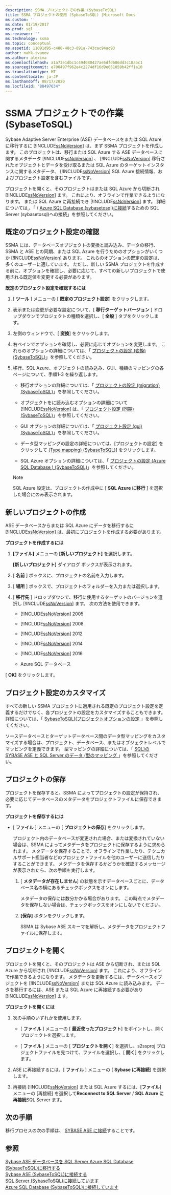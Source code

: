 ```yaml
---
description: SSMA プロジェクトでの作業 (SybaseToSQL)
title: SSMA プロジェクトの使用 (SybaseToSQL) |Microsoft Docs
ms.custom: ''
ms.date: 01/19/2017
ms.prod: sql
ms.reviewer: ''
ms.technology: ssma
ms.topic: conceptual
ms.assetid: 11091d95-c488-48c3-891a-743cac94ac93
author: nahk-ivanov
ms.author: alexiva
ms.openlocfilehash: a1a73e1dbc1c494080427ae5dfd686dd3c18abc1
ms.sourcegitcommit: e700497f962e4c2274df16d9e651059b42ff1a10
ms.translationtype: MT
ms.contentlocale: ja-JP
ms.lasthandoff: 08/17/2020
ms.locfileid: "88497634"
---
```

# <a name="working-with-ssma-projects-sybasetosql"></a>SSMA プロジェクトでの作業 (SybaseToSQL)
Sybase Adaptive Server Enterprise (ASE) データベースをまたは SQL Azure に移行するに [!INCLUDE[ssNoVersion](../../includes/ssnoversion-md.md)] は、まず SSMA プロジェクトを作成します。 このプロジェクトは、移行または SQL Azure する ASE データベースに関するメタデータ [!INCLUDE[ssNoVersion](../../includes/ssnoversion-md.md)] 、 [!INCLUDE[ssNoVersion](../../includes/ssnoversion-md.md)] 移行されたオブジェクトとデータを受け取るまたは SQL Azure のターゲットインスタンスに関するメタデータ、 [!INCLUDE[ssNoVersion](../../includes/ssnoversion-md.md)] SQL Azure 接続情報、およびプロジェクト設定を含むファイルです。  
  
プロジェクトを開くと、そのプロジェクトはまたは SQL Azure から切断され [!INCLUDE[ssNoVersion](../../includes/ssnoversion-md.md)] ます。 これにより、オフラインで作業できるようになります。 または SQL Azure に再接続でき [!INCLUDE[ssNoVersion](../../includes/ssnoversion-md.md)] ます。 詳細については[ ](../../ssma/sybase/connecting-to-sql-server-sybasetosql.md)、「  /  [Azure SQL Database &#40;sybasetosql&#41;に接続](../../ssma/sybase/connecting-to-azure-sql-db-sybasetosql.md)するための SQL Server &#40;sybasetosql&#41;への接続」を参照してください。  
  
## <a name="reviewing-default-project-settings"></a>既定のプロジェクト設定の確認  
SSMA には、データベースオブジェクトの変換と読み込み、データの移行、SSMA と ASE との同期、または SQL Azure を行うためのオプションがいくつか [!INCLUDE[ssNoVersion](../../includes/ssnoversion-md.md)] あります。 これらのオプションの既定の設定は、多くのユーザーに適しています。 ただし、新しい SSMA プロジェクトを作成する前に、オプションを確認し、必要に応じて、すべての新しいプロジェクトで使用される既定値を変更する必要があります。  
  
**既定のプロジェクト設定を確認するには**  
  
1.  [ **ツール** ] メニューの [ **既定のプロジェクト設定**] をクリックします。  
  
2.  表示または変更が必要な設定について、[ **移行ターゲットバージョン** ] ドロップダウンでプロジェクトの種類を選択し、[ **全般** ] タブをクリックします。  
  
3.  左側のウィンドウで、[ **変換**] をクリックします。  
  
4.  右ペインでオプションを確認し、必要に応じてオプションを変更します。 これらのオプションの詳細については、「 [プロジェクトの設定 &#40;変換&#41; &#40;SybaseToSQL&#41;](../../ssma/sybase/project-settings-conversion-sybasetosql.md)」を参照してください。  
  
5.  移行、SQL Azure、オブジェクトの読み込み、GUI、種類のマッピングの各ページについて、手順1-3 を繰り返します。  
  
    -   移行オプションの詳細については、「 [プロジェクトの設定 &#40;migration&#41; &#40;SybaseToSQL&#41;](../../ssma/sybase/project-settings-migration-sybasetosql.md)」を参照してください。  
  
    -   オブジェクトをに読み込むオプションの詳細について [!INCLUDE[ssNoVersion](../../includes/ssnoversion-md.md)] は、「 [プロジェクト設定 &#40;同期&#41; &#40;SybaseToSQL&#41;](../../ssma/sybase/project-settings-synchronization-sybasetosql.md)」を参照してください。  
  
    -   GUI オプションの詳細については、「 [プロジェクト設定 &#40;gui&#41; &#40;SybaseToSQL&#41;](../../ssma/sybase/project-settings-gui-sybasetosql.md)」を参照してください。  
  
    -   データ型マッピングの設定の詳細については、[プロジェクトの設定] をクリックして [&#40;Type mapping&#41; &#40;SybaseToSQL&#41;](../../ssma/sybase/project-settings-type-mapping-sybasetosql.md)] をクリックします。  
  
    -   SQL Azure オプションの詳細については、「 [プロジェクトの設定 &#40;Azure SQL Database &#41; &#40;SybaseToSQL&#41;](../../ssma/sybase/project-settings-azure-sql-db-sybasetosql.md)」を参照してください。  
  
    > [!NOTE]  
    > SQL Azure 設定は、プロジェクトの作成中に [ **SQL Azure に移行** ] を選択した場合にのみ表示されます。  
  
## <a name="creating-new-projects"></a>新しいプロジェクトの作成  
ASE データベースからまたは SQL Azure にデータを移行するに [!INCLUDE[ssNoVersion](../../includes/ssnoversion-md.md)] は、最初にプロジェクトを作成する必要があります。  
  
**プロジェクトを作成するには**  
  
1.  **[ファイル]** メニューの **[新しいプロジェクト]** を選択します。  
  
    **[新しいプロジェクト]** ダイアログ ボックスが表示されます。  
  
2.  [ **名前** ] ボックスに、プロジェクトの名前を入力します。  
  
3.  [ **場所** ] ボックスで、プロジェクトのフォルダーを入力または選択します。  
  
4.  [ **移行先** ] ドロップダウンで、移行に使用するターゲットのバージョンを選択し [!INCLUDE[ssNoVersion](../../includes/ssnoversion-md.md)] ます。 次の方法を使用できます。  
  
    -   [!INCLUDE[ssNoVersion](../../includes/ssnoversion-md.md)] 2005  
  
    -   [!INCLUDE[ssNoVersion](../../includes/ssnoversion-md.md)] 2008  
  
    -   [!INCLUDE[ssNoVersion](../../includes/ssnoversion-md.md)] 2012  
  
    -   [!INCLUDE[ssNoVersion](../../includes/ssnoversion-md.md)] 2014  
  
    -   [!INCLUDE[ssNoVersion](../../includes/ssnoversion-md.md)] 2016  
  
    -   Azure SQL データベース  
  
[ **OK]** をクリックします。  
  
## <a name="customizing-project-settings"></a>プロジェクト設定のカスタマイズ  
すべての新しい SSMA プロジェクトに適用される既定のプロジェクト設定を定義するだけでなく、各プロジェクトの設定をカスタマイズすることもできます。 詳細については、「 [SybaseToSQL&#41;&#40;プロジェクトオプションの設定 ](../../ssma/sybase/setting-project-options-sybasetosql.md)」を参照してください。  
  
ソースデータベースとターゲットデータベース間のデータ型マッピングをカスタマイズする場合は、プロジェクト、データベース、またはオブジェクトレベルでマッピングを定義できます。 型マッピングの詳細については、「 [SQL&#41;の SYBASE ASE と SQL Server のデータ &#40;型のマッピング ](../../ssma/sybase/mapping-sybase-ase-and-sql-server-data-types-sybasetosql.md)」を参照してください。  
  
## <a name="saving-projects"></a>プロジェクトの保存  
プロジェクトを保存すると、SSMA によってプロジェクトの設定が保持され、必要に応じてデータベースのメタデータをプロジェクトファイルに保存できます。  
  
**プロジェクトを保存するには**  
  
-   [ **ファイル** ] メニューの [ **プロジェクトの保存**] をクリックします。  
  
    プロジェクト内のデータベースが変更された場合、または変換されていない場合は、SSMA によってメタデータをプロジェクトに保存するように求められます。 メタデータを保存することで、オフラインで作業したり、テクニカルサポート担当者などのプロジェクトファイルを他のユーザーに送信したりすることができます。 メタデータを保存するかどうかを確認するメッセージが表示されたら、次の手順を実行します。  
  
    1.  [ **メタデータが存在しません**] の状態を示すデータベースごとに、データベース名の横にあるチェックボックスをオンにします。  
  
        メタデータの保存には数分かかる場合があります。 この時点でメタデータを保存しない場合は、チェックボックスをオンにしないでください。  
  
    2.  **[保存]** ボタンをクリックします。  
  
        SSMA は Sybase ASE スキーマを解析し、メタデータをプロジェクトファイルに保存します。  
  
## <a name="opening-projects"></a>プロジェクトを開く  
プロジェクトを開くと、そのプロジェクトは ASE から切断され、または SQL Azure から切断され [!INCLUDE[ssNoVersion](../../includes/ssnoversion-md.md)] ます。 これにより、オフラインで作業できるようになります。 メタデータを更新するには、データベースオブジェクトを [!INCLUDE[ssNoVersion](../../includes/ssnoversion-md.md)] または SQL Azure に読み込みます。 データを移行するには、ASE または SQL Azure に再接続する必要があり [!INCLUDE[ssNoVersion](../../includes/ssnoversion-md.md)] ます。  
  
**プロジェクトを開くには**  
  
1.  次の手順のいずれかを使用します。  
  
    -   [ **ファイル** ] メニューの [ **最近使ったプロジェクト**] をポイントし、開くプロジェクトを選択します。  
  
    -   [ **ファイル** ] メニューの [ **プロジェクトを開く**] を選択し、s2ssproj プロジェクトファイルを見つけて、ファイルを選択し、[ **開く**] をクリックします。  
  
2.  ASE に再接続するには、[ **ファイル** ] メニューの [ **Sybase に再接続**] を選択します。  
  
3.  再接続 [!INCLUDE[ssNoVersion](../../includes/ssnoversion-md.md)] または SQL Azure するには、[**ファイル**] メニューの [再接続] を選択して**Reconnect to SQL Server**  /  **SQL Azure に再接続**SQL Server ます。  
  
## <a name="next-step"></a>次の手順  
移行プロセスの次の手順は、 [SYBASE ASE に接続](connecting-to-sybase-ase-sybasetosql.md)することです。  
  
## <a name="see-also"></a>参照  
[Sybase ASE データベースを SQL Server Azure SQL Database &#40;SybaseToSQL&#41;に移行する ](../../ssma/sybase/migrating-sybase-ase-databases-to-sql-server-azure-sql-db-sybasetosql.md)  
[Sybase ASE &#40;SybaseToSQL&#41;に接続する ](../../ssma/sybase/connecting-to-sybase-ase-sybasetosql.md)  
[SQL Server &#40;SybaseToSQL&#41;に接続しています ](../../ssma/sybase/connecting-to-sql-server-sybasetosql.md)  
[Azure SQL Database &#40;SybaseToSQL&#41;に接続しています ](../../ssma/sybase/connecting-to-azure-sql-db-sybasetosql.md)  
  
